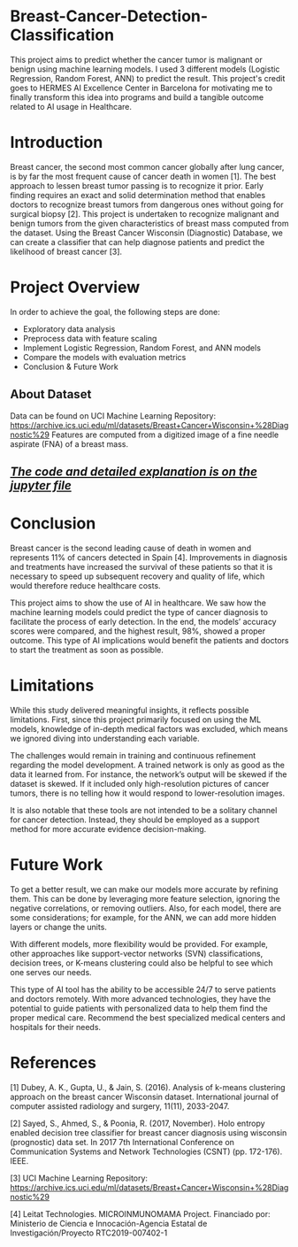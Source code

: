 # Breast-Cancer-Detection-Classification

This project aims to predict whether the cancer tumor is malignant or benign using machine learning models. I used 3 different models (Logistic Regression, Random Forest, ANN) to predict the result. This project's credit goes to HERMES AI Excellence Center in Barcelona for motivating me to finally transform this idea into programs and build a tangible outcome related to AI usage in Healthcare.

# Introduction

Breast cancer, the second most common cancer globally after lung cancer, is by far the most frequent cause of cancer death in women [1]. The best approach to lessen breast tumor passing is to recognize it prior. Early finding requires an exact and solid determination method that enables doctors to recognize breast tumors from dangerous ones without going for surgical biopsy [2]. This project is undertaken to recognize malignant and benign tumors from the given characteristics of breast mass computed from the dataset. Using the Breast Cancer Wisconsin (Diagnostic) Database, we can create a classifier that can help diagnose patients and predict the likelihood of breast cancer [3].

# Project Overview

In order to achieve the goal, the following steps are done:

- Exploratory data analysis
- Preprocess data with feature scaling
- Implement Logistic Regression, Random Forest, and ANN models
- Compare the models with evaluation metrics
- Conclusion & Future Work

## About Dataset
Data can be found on UCI Machine Learning Repository: https://archive.ics.uci.edu/ml/datasets/Breast+Cancer+Wisconsin+%28Diagnostic%29
Features are computed from a digitized image of a fine needle aspirate (FNA) of a breast mass. 

## [*The code and detailed explanation is on the jupyter file*](https://github.com/BabakBar/Breast-Cancer-ML/blob/main/BreastCancer.ipynb)

# Conclusion

Breast cancer is the second leading cause of death in women and represents 11% of cancers detected in Spain [4]. Improvements in diagnosis and treatments have increased the survival of these patients so that it is necessary to speed up subsequent recovery and quality of life, which would therefore reduce healthcare costs. 

This project aims to show the use of AI in healthcare. We saw how the machine learning models could predict the type of cancer diagnosis to facilitate the process of early detection. In the end, the models’ accuracy scores were compared, and the highest result, 98%, showed a proper outcome. This type of AI implications would benefit the patients and doctors to start the treatment as soon as possible. 

# Limitations

While this study delivered meaningful insights, it reflects possible limitations. First, since this project primarily focused on using the ML models, knowledge of in-depth medical factors was excluded, which means we ignored diving into understanding each variable. 

The challenges would remain in training and continuous refinement regarding the model development. A trained network is only as good as the data it learned from. For instance, the network’s output will be skewed if the dataset is skewed. If it included only high-resolution pictures of cancer tumors, there is no telling how it would respond to lower-resolution images.

It is also notable that these tools are not intended to be a solitary channel for cancer detection. Instead, they should be employed as a support method for more accurate evidence decision-making.

# Future Work 

To get a better result, we can make our models more accurate by refining them. This can be done by leveraging more feature selection, ignoring the negative correlations, or removing outliers. Also, for each model, there are some considerations; for example, for the ANN, we can add more hidden layers or change the units. 

With different models, more flexibility would be provided. For example, other approaches like support-vector networks (SVN) classifications, decision trees, or K-means clustering could also be helpful to see which one serves our needs.

This type of AI tool has the ability to be accessible 24/7 to serve patients and doctors remotely. With more advanced technologies, they have the potential to guide patients with personalized data to help them find the proper medical care. Recommend the best specialized medical centers and hospitals for their needs.

# References

[1] Dubey, A. K., Gupta, U., & Jain, S. (2016). Analysis of k-means clustering approach on the breast cancer Wisconsin dataset. International journal of computer assisted radiology and surgery, 11(11), 2033-2047.

[2] Sayed, S., Ahmed, S., & Poonia, R. (2017, November). Holo entropy enabled decision tree classifier for breast cancer diagnosis using wisconsin (prognostic) data set. In 2017 7th International Conference on Communication Systems and Network Technologies (CSNT) (pp. 172-176). IEEE.

[3] UCI Machine Learning Repository: https://archive.ics.uci.edu/ml/datasets/Breast+Cancer+Wisconsin+%28Diagnostic%29

[4] Leitat Technologies. MICROINMUNOMAMA Project. Financiado por: Ministerio de Ciencia e Innocación-Agencia Estatal de Investigación/Proyecto RTC2019-007402-1
